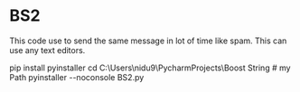 # BS2
This code use to send the same message in lot of time like spam. This can use any text editors.

pip install pyinstaller
cd C:\Users\nidu9\PycharmProjects\Boost String # my Path 
pyinstaller --noconsole BS2.py
